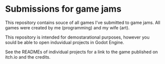 # Submissions for game jams

This repository contains souce of all games I've submitted to game jams. All games were created by me (programming) and my wife (art).

This repository is intended for demostarational purposes, however you sould be able to open induvidual projects in Godot Engine.

See the READMEs of individual projects for a link to the game published on itch.io and the credits.
